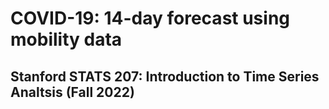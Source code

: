 # COVID-19: 14-day forecast using mobility data
## Stanford STATS 207: Introduction to Time Series Analtsis (Fall 2022)
